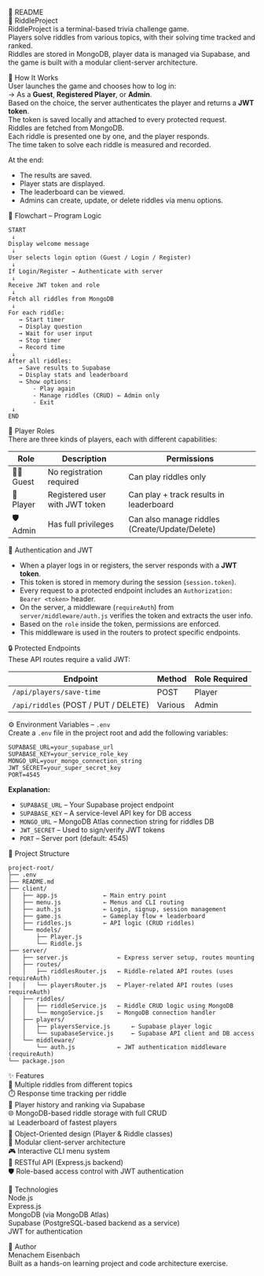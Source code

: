 📘 README  
🧠 RiddleProject  
RiddleProject is a terminal-based trivia challenge game.  
Players solve riddles from various topics, with their solving time tracked and ranked.  
Riddles are stored in MongoDB, player data is managed via Supabase, and the game is built with a modular client-server architecture.

🚀 How It Works  
User launches the game and chooses how to log in:  
→ As a **Guest**, **Registered Player**, or **Admin**.  
Based on the choice, the server authenticates the player and returns a **JWT token**.  
The token is saved locally and attached to every protected request.  
Riddles are fetched from MongoDB.  
Each riddle is presented one by one, and the player responds.  
The time taken to solve each riddle is measured and recorded.  

At the end:
- The results are saved.
- Player stats are displayed.
- The leaderboard can be viewed.
- Admins can create, update, or delete riddles via menu options.

🔁 Flowchart – Program Logic  
```
START  
 ↓  
Display welcome message  
 ↓  
User selects login option (Guest / Login / Register)  
 ↓  
If Login/Register → Authenticate with server  
 ↓  
Receive JWT token and role  
 ↓  
Fetch all riddles from MongoDB  
 ↓  
For each riddle:  
   → Start timer  
   → Display question  
   → Wait for user input  
   → Stop timer  
   → Record time  
 ↓  
After all riddles:  
   → Save results to Supabase  
   → Display stats and leaderboard  
   → Show options:  
       - Play again  
       - Manage riddles (CRUD) ← Admin only  
       - Exit  
 ↓  
END
```

🔐 Player Roles  
There are three kinds of players, each with different capabilities:

| Role   | Description                          | Permissions                                |
|--------|--------------------------------------|---------------------------------------------|
| 🧑‍🚀 Guest   | No registration required              | Can play riddles only                       |
| 👤 Player  | Registered user with JWT token     | Can play + track results in leaderboard     |
| 🛡️ Admin   | Has full privileges                 | Can also manage riddles (Create/Update/Delete) |

🛂 Authentication and JWT  
- When a player logs in or registers, the server responds with a **JWT token**.  
- This token is stored in memory during the session (`session.token`).  
- Every request to a protected endpoint includes an `Authorization: Bearer <token>` header.  
- On the server, a middleware (`requireAuth`) from `server/middleware/auth.js` verifies the token and extracts the user info.  
- Based on the `role` inside the token, permissions are enforced.  
- This middleware is used in the routers to protect specific endpoints.

🔒 Protected Endpoints  
These API routes require a valid JWT:

| Endpoint                          | Method | Role Required |
|-----------------------------------|--------|----------------|
| `/api/players/save-time`          | POST   | Player         |
| `/api/riddles` (POST / PUT / DELETE) | Various | Admin          |

⚙️ Environment Variables – `.env`  
Create a `.env` file in the project root and add the following variables:

```env
SUPABASE_URL=your_supabase_url
SUPABASE_KEY=your_service_role_key
MONGO_URL=your_mongo_connection_string
JWT_SECRET=your_super_secret_key
PORT=4545
```

**Explanation:**
- `SUPABASE_URL` – Your Supabase project endpoint  
- `SUPABASE_KEY` – A service-level API key for DB access  
- `MONGO_URL` – MongoDB Atlas connection string for riddles DB  
- `JWT_SECRET` – Used to sign/verify JWT tokens  
- `PORT` – Server port (default: 4545)

📁 Project Structure  
```
project-root/
├── .env
├── README.md
├── client/
│   ├── app.js             ← Main entry point
│   ├── menu.js            ← Menus and CLI routing
│   ├── auth.js            ← Login, signup, session management
│   ├── game.js            ← Gameplay flow + leaderboard
│   ├── riddles.js         ← API logic (CRUD riddles)
│   └── models/
│       ├── Player.js
│       └── Riddle.js
├── server/
│   ├── server.js              ← Express server setup, routes mounting
│   ├── routes/
│   │   ├── riddlesRouter.js   ← Riddle-related API routes (uses requireAuth)
│   │   └── playersRouter.js   ← Player-related API routes (uses requireAuth)
│   ├── riddles/
│   │   ├── riddleService.js   ← Riddle CRUD logic using MongoDB
│   │   └── mongoService.js    ← MongoDB connection handler
│   ├── players/
│   │   ├── playersService.js      ← Supabase player logic
│   │   └── supabaseService.js     ← Supabase API client and DB access
│   └── middleware/
│       └── auth.js            ← JWT authentication middleware (requireAuth)
└── package.json
```

✨ Features  
🧩 Multiple riddles from different topics  
⏱️ Response time tracking per riddle  
👤 Player history and ranking via Supabase  
🌐 MongoDB-based riddle storage with full CRUD  
📊 Leaderboard of fastest players  
🧱 Object-Oriented design (Player & Riddle classes)  
🔁 Modular client-server architecture  
🎮 Interactive CLI menu system  
📡 RESTful API (Express.js backend)  
🛡️ Role-based access control with JWT authentication  

🧪 Technologies  
Node.js  
Express.js  
MongoDB (via MongoDB Atlas)  
Supabase (PostgreSQL-based backend as a service)  
JWT for authentication  

👤 Author  
Menachem Eisenbach  
Built as a hands-on learning project and code architecture exercise.
